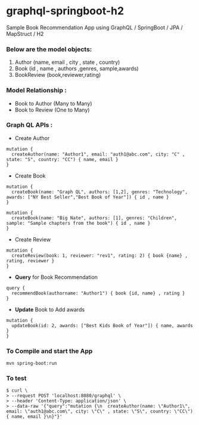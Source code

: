 # graphql-springboot-h2
Sample Book Recommendation App using GraphQL / SpringBoot / JPA / MapStruct / H2

### Below are the model objects:

1) Author (name, email , city , state , country)
2) Book (id , name , authors ,genres, sample,awards)
3) BookReview (book,reviewer,rating)


### Model Relationship :

- Book to Author (Many to Many)
- Book to Review (One to Many)

### Graph QL APIs :

- Create Author
```
mutation {
  createAuthor(name: "Author1", email: "auth1@abc.com", city: "C" , state: "S", country: "CC") { name, email }
}
```
- Create Book 
```
mutation {
  createBook(name: "Graph QL", authors: [1,2], genres: "Technology", awards: ["NY Best Seller","Best Book of Year"]) { id , name }
}
```
```
mutation {
  createBook(name: "Big Nate", authors: [1], genres: "Children", sample: "Sample chapters from the book") { id , name }
}
```
- Create Review

```
mutation {
  createReview(book: 1, reviewer: "rev1", rating: 2) { book {name} , rating, reviewer }
}
```

- **Query** for Book Recommendation

```
query {
  recommendBook(authorname: "Author1") { book {id, name} , rating }
}
```
- **Update** Book to Add awards
```
mutation {
  updateBook(id: 2, awards: ["Best Kids Book of Year"]) { name, awards }
}

```
### To Compile and start the App

```
mvn spring-boot:run
```
### To test 

```
$ curl \
> --request POST 'localhost:8080/graphql' \
> --header 'Content-Type: application/json' \
> --data-raw '{"query":"mutation {\n  createAuthor(name: \"Author1\", email: \"auth1@abc.com\", city: \"C\" , state: \"S\", country: \"CC\") { name, email }\n}"}'
```
